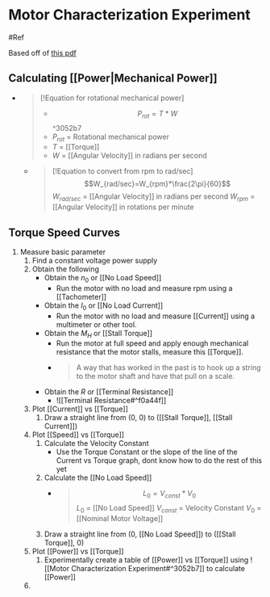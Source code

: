 # Motor Characterization Experiment
#Ref

Based off of [this pdf](https://pages.mtu.edu/~wjendres/ProductRealization1Course/DC_Motor_Calculations.pdf)

## Calculating [[Power|Mechanical Power]]
- >[!Equation for rotational mechanical power]
   >- $$P_{rot}=T*W$$ ^3052b7
   >- $P_{rot}$ = Rotational mechanical power
   >- $T$ = [[Torque]]
   >- $W$ = [[Angular Velocity]] in radians per second
	- >[!Equation to convert from rpm to rad/sec]
	   > $$W_{rad/sec}=W_{rpm}*\frac{2\pi}{60}$$
	   > $W_{rad/sec}$ = [[Angular Velocity]] in radians per second
	   > $W_{rpm}$ = [[Angular Velocity]] in rotations per minute

## Torque Speed Curves
1. Measure basic parameter
	1. Find a constant voltage power supply
	2. Obtain the following
		- Obtain the $n_{0}$ or [[No Load Speed]]
			- Run the motor with no load and measure rpm using a [[Tachometer]]
		- Obtain the $I_{0}$ or [[No Load Current]]
			- Run the motor with no load and measure [[Current]] using a multimeter or other tool.
		- Obtain the $M_{H}$  or [[Stall Torque]]
			- Run the motor at full speed and apply enough mechanical resistance that the motor stalls, measure this [[Torque]].
			- > A way that has worked in the past is to hook up a string to the motor shaft and have that pull on a scale.
		- Obtain the $R$ or [[Terminal Resistance]]
			- ![[Terminal Resistance#^f0a44f]]
	3. Plot [[Current]] vs [[Torque]]
		1. Draw a straight line from (0, 0) to ([[Stall Torque]], [[Stall Current]])
	4. Plot [[Speed]] vs [[Torque]]
		1. Calculate the Velocity Constant
			- Use the Torque Constant or the slope of the line of the Current vs Torque graph, dont know how to do the rest of this yet
		2. Calculate the [[No Load Speed]]
			- > $$L_{0}=V_{const}*V_{0}$$
			  > $L_{0}$ = [[No Load Speed]]
			  > $V_{const}$ = Velocity Constant
			  > $V_{0}$ = [[Nominal Motor Voltage]]
		3. Draw a straight line from (0, [[No Load Speed]]) to ([[Stall Torque]], 0)
	5. Plot [[Power]] vs [[Torque]]
		1. Experimentally create a table of [[Power]] vs [[Torque]] using ![[Motor Characterization Experiment#^3052b7]] to calculate [[Power]]
	6. 